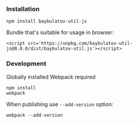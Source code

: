 ### Installation

```
npm install baybulatov-util-js
```

Bundle that's suitable for usage in browser:

```
<script src='https://unpkg.com/baybulatov-util-js@0.0.0/dist/baybulatov-util.js'></script>
```

### Development

Globally installed Webpack required

```
npm install
webpack
```

When publishing use `--add-version` option:

```
webpack --add-version
```
